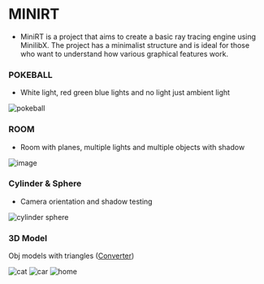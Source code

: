 # MINIRT 
- MiniRT is a project that aims to create a basic ray tracing engine using MinilibX. The project has a minimalist structure and is ideal for those who want to understand how various graphical features work.  

 
  
### POKEBALL  

- White light, red green blue lights and no light just ambient light  
  
![pokeball](https://github.com/user-attachments/assets/b30b86a8-76a5-4d5d-9b12-546b55ae7135)

### ROOM  
  
- Room with planes, multiple lights and multiple objects with shadow  
  
![image](https://github.com/user-attachments/assets/24cfecf2-6ac7-4e5d-a5f5-f8bb7789aba8)  
 

### Cylinder & Sphere  

- Camera orientation and shadow testing
    
 ![cylinder sphere](https://github.com/user-attachments/assets/16edb406-b483-44fe-b00e-7a2bd890fb60)  

### 3D Model  

  Obj models with triangles ([Converter](https://github.com/matboivin/minirt_mesh_converter))  
  
![cat](https://github.com/user-attachments/assets/ff34a14e-4574-454a-9129-a5d3c2db11d7)
![car](https://github.com/user-attachments/assets/75ed8165-2cf4-41f0-bf90-b3891d742ead)
![home](https://github.com/user-attachments/assets/53ade040-4dcf-4ee1-b425-d8a6d9a0af48)
